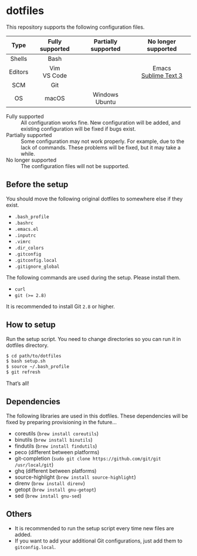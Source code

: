 # dotfiles
This repository supports the following configuration files.

| Type    | Fully supported | Partially supported | No longer supported                                            |
|:-------:|:---------------:|:-------------------:|:--------------------------------------------------------------:|
| Shells  | Bash            |                     |                                                                |
| Editors | Vim<br>VS Code  |                     | Emacs<br>[Sublime Text 3](https://github.com/noraworld/sublrc) |
| SCM     | Git             |                     |                                                                |
| OS      | macOS           | Windows<br>Ubuntu   |                                                                |

<dl>
  <dt>Fully supported</dt>
  <dd>All configuration works fine. New configuration will be added, and existing configuration will be fixed if bugs exist.</dd>
  <dt>Partially supported</dt>
  <dd>Some configuration may not work properly. For example, due to the lack of commands. These problems will be fixed, but it may take a while.</dd>
  <dt>No longer supported</dt>
  <dd>The configuration files will not be supported.</dd>
</dl>

## Before the setup
You should move the following original dotfiles to somewhere else if they exist.

* `.bash_profile`
* `.bashrc`
* `.emacs.el`
* `.inputrc`
* `.vimrc`
* `.dir_colors`
* `.gitconfig`
* `.gitconfig.local`
* `.gitignore_global`

The following commands are used during the setup. Please install them.

* `curl`
* `git (>= 2.8)`

It is recommended to install Git `2.8` or higher.

## How to setup
Run the setup script. You need to change directories so you can run it in dotfiles directory.

```bash
$ cd path/to/dotfiles
$ bash setup.sh
$ source ~/.bash_profile
$ git refresh
```

That’s all!

## Dependencies
The following libraries are used in this dotfiles. These dependencies will be fixed by preparing provisioning in the future...

* coreutils (`brew install coreutils`)
* binutils (`brew install binutils`)
* findutils (`brew install findutils`)
* peco (different between platforms)
* git-completion (`sudo git clone https://github.com/git/git /usr/local/git`)
* ghq (different between platforms)
* source-highlight (`brew install source-highlight`)
* direnv (`brew install direnv`)
* getopt (`brew install gnu-getopt`)
* sed (`brew install gnu-sed`)

## Others
* It is recommended to run the setup script every time new files are added.
* If you want to add your additional Git configurations, just add them to `gitconfig.local`.
